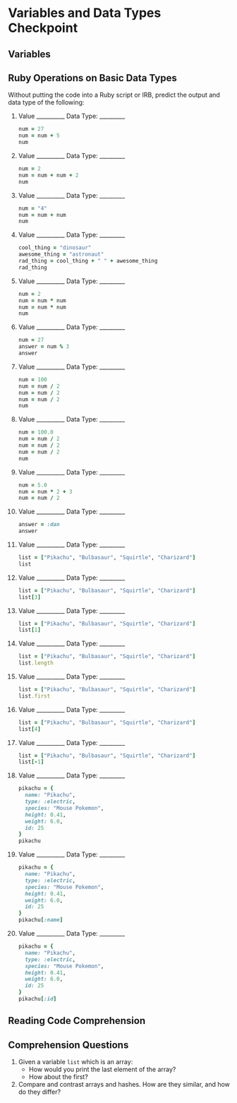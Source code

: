# Variables and Data Types Checkpoint

## Variables

## Ruby Operations on Basic Data Types

Without putting the code into a Ruby script or IRB, predict the output and data type of the following:

1.  Value __________   Data Type: _________  

    ```ruby
    num = 27
    num = num + 5
    num
    ```

1.  Value __________   Data Type: _________  


    ```ruby
    num = 2
    num = num + num + 2
    num
    ```
1.  Value __________   Data Type: _________  


    ```ruby
    num = "4"
    num = num + num
    num
    ```

1.  Value __________   Data Type: _________  

    ```ruby
    cool_thing = "dinosaur"
    awesome_thing = "astronaut"
    rad_thing = cool_thing + " " + awesome_thing
    rad_thing
    ```

1.  Value __________   Data Type: _________  

    ```ruby
    num = 2
    num = num * num
    num = num * num
    num
    ```

1.  Value __________   Data Type: _________  

    ```ruby
    num = 27
    answer = num % 3
    answer
    ```

1.  Value __________   Data Type: _________  

    ```ruby
    num = 100
    num = num / 2
    num = num / 2
    num = num / 2
    num
    ```

1.  Value __________   Data Type: _________  

    ```ruby
    num = 100.0
    num = num / 2
    num = num / 2
    num = num / 2
    num
    ```

1.  Value __________   Data Type: _________  

    ```ruby
    num = 5.0
    num = num * 2 + 3
    num = num / 2
    ```

1.  Value __________   Data Type: _________  

    ```ruby
    answer = :dan
    answer
    ```

1.  Value __________   Data Type: _________  

    ```ruby
    list = ["Pikachu", "Bulbasaur", "Squirtle", "Charizard"]
    list
    ```

1.  Value __________   Data Type: _________  

    ```ruby
    list = ["Pikachu", "Bulbasaur", "Squirtle", "Charizard"]
    list[3]
    ```

1.  Value __________   Data Type: _________  

    ```ruby
    list = ["Pikachu", "Bulbasaur", "Squirtle", "Charizard"]
    list[1]
    ```

1.  Value __________   Data Type: _________  

    ```ruby
    list = ["Pikachu", "Bulbasaur", "Squirtle", "Charizard"]
    list.length
    ```

1.  Value __________   Data Type: _________  

    ```ruby
    list = ["Pikachu", "Bulbasaur", "Squirtle", "Charizard"]
    list.first
    ```

1.  Value __________   Data Type: _________  

    ```ruby
    list = ["Pikachu", "Bulbasaur", "Squirtle", "Charizard"]
    list[4]
    ```

1.  Value __________   Data Type: _________  

    ```ruby
    list = ["Pikachu", "Bulbasaur", "Squirtle", "Charizard"]
    list[-1]
    ```

1.  Value __________   Data Type: _________  

    ```ruby
    pikachu = {
	  name: "Pikachu",
	  type: :electric,
	  species: "Mouse Pokemon",
	  height: 0.41,
	  weight: 6.0,
	  id: 25
    }
    pikachu
    ```

1.  Value __________   Data Type: _________  

    ```ruby
    pikachu = {
	  name: "Pikachu",
	  type: :electric,
	  species: "Mouse Pokemon",
	  height: 0.41,
	  weight: 6.0,
	  id: 25
    }
    pikachu[:name]
    ```

1.  Value __________   Data Type: _________  

    ```ruby
    pikachu = {
      name: "Pikachu",
      type: :electric,
      species: "Mouse Pokemon",
      height: 0.41,
      weight: 6.0,
      id: 25
    }
    pikachu[:id]
    ```

## Reading Code Comprehension



## Comprehension Questions

1. Given a variable `list` which is an array:
    * How would you print the last element of the array?   
    * How about the first?
1. Compare and contrast arrays and hashes. How are they similar, and how do they differ?